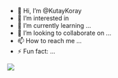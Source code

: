 - 👋 Hi, I’m @KutayKoray
- 👀 I’m interested in 
- 🌱 I’m currently learning ...
- 💞️ I’m looking to collaborate on ...
- 📫 How to reach me ...
- ⚡ Fun fact: ...

![](https://komarev.com/ghpvc/?username=KutayKoray&style=flat&color=238636&label=views)
<!---
KutayKoray/KutayKoray is a ✨ special ✨ repository because its `README.md` (this file) appears on your GitHub profile.
You can click the Preview link to take a look at your changes.
--->
